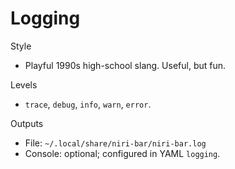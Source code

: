 # Logging

Style
- Playful 1990s high-school slang. Useful, but fun.

Levels
- `trace`, `debug`, `info`, `warn`, `error`.

Outputs
- File: `~/.local/share/niri-bar/niri-bar.log`
- Console: optional; configured in YAML `logging`.


